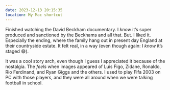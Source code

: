 ```yaml
---
date: 2023-12-13 20:15:35
location: My Mac shortcut
---
```


Finished watching the David Beckham documentary. I _know_ it’s super produced and sanctioned by the
Beckhams and all that. But. I liked it. Especially the ending, where the family hang out in present
day England at their countryside estate. It felt real, in a way (even though again: I _know_ it’s
staged 😄).

It was a cool story arch, even though I guess I appreciated it because of the nostalgia. The _feels_
when images appeared of Luis Figo, Zidane, Ronaldo, Rio Ferdinand, and Ryan Giggs and the others. I
used to play Fifa 2003 on PC with those players, and they were all around when we were talking
football in school.
